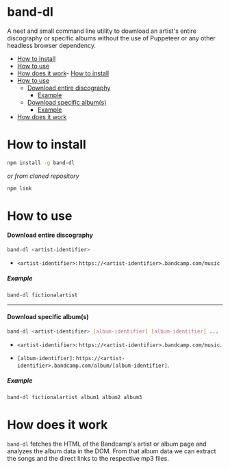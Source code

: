 # band-dl

A neet and small command line utility to download an artist's entire discography or
specific albums without the use of Puppeteer or any other headless browser dependency.

- [How to install](#how-to-install)
- [How to use](#how-to-use)
- [How does it work](#how-does-it-work)- [How to install](#how-to-install)
- [How to use](#how-to-use)
  - [Download entire discography](#download-entire-discography)
    * [Example](#example)
  - [Download specific album(s)](#download-specific-albums)
    * [Example](#example-1)
- [How does it work](#how-does-it-work)


# How to install
```bash
npm install -g band-dl
```
_or from cloned repository_
```bash
npm link
```

# How to use

#### Download entire discography
```bash
band-dl <artist-identifier>
```

- `<artist-identifier>`: `https://<artist-identifier>.bandcamp.com/music`

##### Example
```bash
band-dl fictionalartist
```

---

#### Download specific album(s)
```bash
band-dl <artist-identifier> [album-identifier] [album-identifier] ...
```

- `<artist-identifier>`: `https://<artist-identifier>.bandcamp.com/music`.

- `[album-identifier]`: `https://<artist-identifier>.bandcamp.com/album/[album-identifier]`.

##### Example
```bash
band-dl fictionalartist album1 album2 album3
```

# How does it work

`band-dl` fetches the HTML of the Bandcamp's artist or album page and analyzes the
album data in the DOM. From that album data we can extract the songs and the direct
links to the respective mp3 files.
